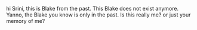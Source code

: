 hi Srini, this is Blake from the past. This Blake does not exist anymore.  
Yanno, the Blake you know is only in the past. Is this really me? or just your memory of me?
